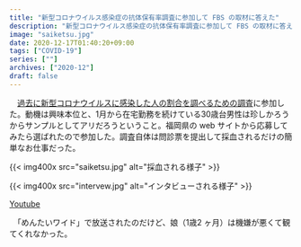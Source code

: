 ```yaml
---
title: "新型コロナウイルス感染症の抗体保有率調査に参加して FBS の取材に答えた"
description: "新型コロナウイルス感染症の抗体保有率調査に参加して FBS の取材に答えた"
image: "saiketsu.jpg"
date: 2020-12-17T01:40:20+09:00
tags: ["COVID-19"]
series: [""]
archives: ["2020-12"]
draft: false
---
```


　[過去に新型コロナウイルスに感染した人の割合を調べるための調査](https://www.pref.fukuoka.lg.jp/press-release/press-release-corona-koutai.html)に参加した。動機は興味本位と、1月から在宅勤務を続けている30歳台男性は珍しかろうからサンプルとしてアリだろうということ。福岡県の web サイトから応募してみたら選ばれたので参加した。調査自体は問診票を提出して採血されるだけの簡単なお仕事だった。

{{< img400x src="saiketsu.jpg" alt="採血される様子" >}}

{{< img400x src="intervew.jpg" alt="インタビューされる様子" >}}

[Youtube](https://www.youtube.com/watch?v=lNzPb85YRmQ)

　「めんたいワイド」で放送されたのだけど、娘（1歳2 ヶ月）は機嫌が悪くて観てくれなかった。
